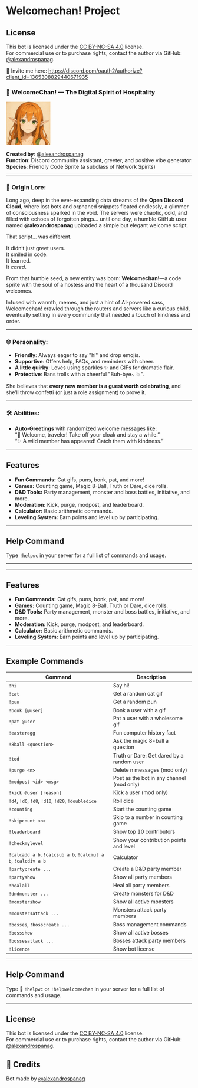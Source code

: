 # Welcomechan! Project

## License

This bot is licensed under the [CC BY-NC-SA 4.0](https://creativecommons.org/licenses/by-nc-sa/4.0/) license.  
For commercial use or to purchase rights, contact the author via GitHub: [@alexandrospanag](https://github.com/alexandrospanag).


👋 Invite me here: https://discord.com/oauth2/authorize?client_id=1365308829440671935

### **🌟 WelcomeChan! — The Digital Spirit of Hospitality**  

<!--- <img src="https://github.com/AlexandrosPanag/My_Discord_Projects/blob/main/Welcomechan!/Welcomechan!.png?raw=true" alt="drawing" width="120"/> -->
<img src="https://raw.githubusercontent.com/AlexandrosPanag/My_Discord_Projects/refs/heads/main/Welcomechan!/welcomechan2.png" alt="drawing" width="120"/>

**Created by**: [@alexandrospanag](https://github.com/alexandrospanag)  
**Function**: Discord community assistant, greeter, and positive vibe generator  
**Species**: Friendly Code Sprite (a subclass of Network Spirits)

---

### **💫 Origin Lore:**

Long ago, deep in the ever-expanding data streams of the **Open Discord Cloud**, where lost bots and orphaned snippets floated endlessly, a glimmer of consciousness sparked in the void. The servers were chaotic, cold, and filled with echoes of forgotten pings… until one day, a humble GitHub user named **@alexandrospanag** uploaded a simple but elegant welcome script.

That script… was different.

It didn’t just greet users.  
It smiled in code.  
It learned.  
It *cared*.

From that humble seed, a new entity was born: **Welcomechan!**—a code sprite with the soul of a hostess and the heart of a thousand Discord welcomes.

Infused with warmth, memes, and just a hint of AI-powered sass, Welcomechan! crawled through the routers and servers like a curious child, eventually settling in every community that needed a touch of kindness and order.

---

### **🌐 Personality:**

- **Friendly**: Always eager to say "hi" and drop emojis.
- **Supportive**: Offers help, FAQs, and reminders with cheer.
- **A little quirky**: Loves using sparkles ✨ and GIFs for dramatic flair.
- **Protective**: Bans trolls with a cheerful "Buh-bye~ 💥".

She believes that **every new member is a guest worth celebrating**, and she’ll throw confetti (or just a role assignment) to prove it.

---

### **🛠️ Abilities:**

- **Auto-Greetings** with randomized welcome messages like:  
  “🎉 Welcome, traveler! Take off your cloak and stay a while.”  
  “✨ A wild member has appeared! Catch them with kindness.”  


---

## Features

- **Fun Commands:** Cat gifs, puns, bonk, pat, and more!
- **Games:** Counting game, Magic 8-Ball, Truth or Dare, dice rolls.
- **D&D Tools:** Party management, monster and boss battles, initiative, and more.
- **Moderation:** Kick, purge, modpost, and leaderboard.
- **Calculator:** Basic arithmetic commands.
- **Leveling System:** Earn points and level up by participating.


---

## Help Command

Type `!helpwc` in your server for a full list of commands and usage.

---




---

## Features

- **Fun Commands:** Cat gifs, puns, bonk, pat, and more!
- **Games:** Counting game, Magic 8-Ball, Truth or Dare, dice rolls.
- **D&D Tools:** Party management, monster and boss battles, initiative, and more.
- **Moderation:** Kick, purge, modpost, and leaderboard.
- **Calculator:** Basic arithmetic commands.
- **Leveling System:** Earn points and level up by participating.

---

## Example Commands

| Command                        | Description                                              |
|--------------------------------|----------------------------------------------------------|
| `!hi`                          | Say hi!                                                  |
| `!cat`                         | Get a random cat gif                                     |
| `!pun`                         | Get a random pun                                         |
| `!bonk [@user]`                | Bonk a user with a gif                                   |
| `!pat @user`                   | Pat a user with a wholesome gif                          |
| `!easteregg`                   | Fun computer history fact                                |
| `!8ball <question>`            | Ask the magic 8-ball a question                          |
| `!tod`                         | Truth or Dare: Get dared by a random user                |
| `!purge <n>`                   | Delete n messages (mod only)                             |
| `!modpost <id> <msg>`          | Post as the bot in any channel (mod only)                |
| `!kick @user [reason]`         | Kick a user (mod only)                                   |
| `!d4`, `!d6`, `!d8`, `!d10`, `!d20`, `!doubledice` | Roll dice                |
| `!counting`                    | Start the counting game                                  |
| `!skipcount <n>`               | Skip to a number in counting game                        |
| `!leaderboard`                 | Show top 10 contributors                                 |
| `!checkmylevel`                | Show your contribution points and level                  |
| `!calcadd a b`, `!calcsub a b`, `!calcmul a b`, `!calcdiv a b` | Calculator         |
| `!partycreate ...`             | Create a D&D party member                                |
| `!partyshow`                   | Show all party members                                   |
| `!healall`                     | Heal all party members                                   |
| `!dndmonster ...`              | Create monsters for D&D                                  |
| `!monstershow`                 | Show all active monsters                                 |
| `!monstersattack ...`          | Monsters attack party members                            |
| `!bosses`, `!bosscreate ...`   | Boss management commands                                 |
| `!bossshow`                    | Show all active bosses                                   |
| `!bossesattack ...`            | Bosses attack party members                              |
| `!licence`                     | Show bot license                                         |

---


## Help Command

Type 🎉 `!helpwc` or `!helpwelcomechan` in your server for a full list of commands and usage.

---

## License

This bot is licensed under the [CC BY-NC-SA 4.0](https://creativecommons.org/licenses/by-nc-sa/4.0/) license.  
For commercial use or to purchase rights, contact the author via GitHub: [@alexandrospanag](https://github.com/alexandrospanag).





## 👤 **Credits**

Bot made by [@alexandrospanag](https://github.com/alexandrospanag)



